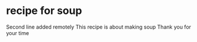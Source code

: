 # recipe for soup
Second line added remotely
This recipe is 
about making soup
Thank you for your time

